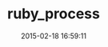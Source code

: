 ---
layout: post
title:  "ruby_process"
repo:   "kaspernj/ruby_process"
date:   2015-02-18 16:59:11
gemurl: http://github.com/kaspernj/ruby_process
---